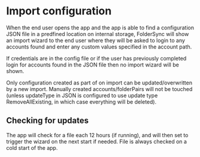 # Import configuration

When the end user opens the app and the app is able to find a configuration JSON file in a predfined location on internal storage, FolderSync will show an import wizard to the end user where they will be asked to login to any accounts found and enter any custom values specified in the account path. 

If credentials are in the config file or if the user has previously completed login for accounts found in the JSON file then no import wizard will be shown.

Only configuration created as part of on import can be updated/overwritten by a new import. Manually created accounts/folderPairs will not be touched (unless updateType in JSON is configured to use update type RemoveAllExisting, in which case everything will be deleted).

## Checking for updates
The app will check for a file each 12 hours (if running), and will then set to trigger the wizard on the next start if needed. File is always checked on a cold start of the app.


